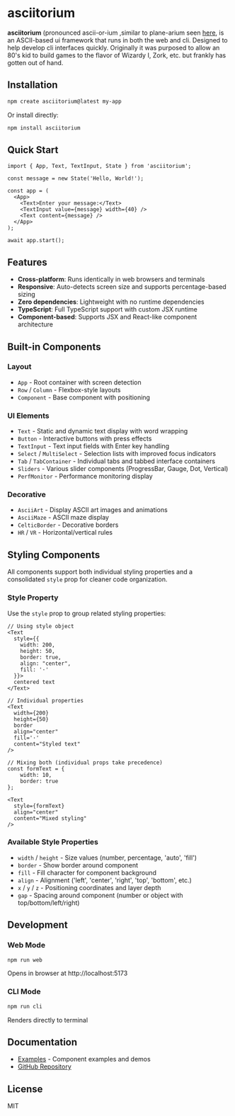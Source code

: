 # asciitorium

**asciitorium** (pronounced ascii-or-ium ,similar to plane-arium seen [here](https://youtu.be/oK5n9lPvaQk?feature=shared&t=5), is an ASCII-based ui framework that runs in both the web and cli. Designed to help develop cli interfaces quickly. Originally it was purposed to allow an 80's kid to build games to the flavor of Wizardy I, Zork, etc. but frankly has gotten out of hand.

## Installation

```bash
npm create asciitorium@latest my-app
```

Or install directly:

```bash
npm install asciitorium
```

## Quick Start

```tsx
import { App, Text, TextInput, State } from 'asciitorium';

const message = new State('Hello, World!');

const app = (
  <App>
    <Text>Enter your message:</Text>
    <TextInput value={message} width={40} />
    <Text content={message} />
  </App>
);

await app.start();
```

## Features

- **Cross-platform**: Runs identically in web browsers and terminals
- **Responsive**: Auto-detects screen size and supports percentage-based sizing
- **Zero dependencies**: Lightweight with no runtime dependencies
- **TypeScript**: Full TypeScript support with custom JSX runtime
- **Component-based**: Supports JSX and React-like component architecture

## Built-in Components

### Layout

- `App` - Root container with screen detection
- `Row` / `Column` - Flexbox-style layouts
- `Component` - Base component with positioning

### UI Elements

- `Text` - Static and dynamic text display with word wrapping
- `Button` - Interactive buttons with press effects
- `TextInput` - Text input fields with Enter key handling
- `Select` / `MultiSelect` - Selection lists with improved focus indicators
- `Tab` / `TabContainer` - Individual tabs and tabbed interface containers
- `Sliders` - Various slider components (ProgressBar, Gauge, Dot, Vertical)
- `PerfMonitor` - Performance monitoring display

### Decorative

- `AsciiArt` - Display ASCII art images and animations
- `AsciiMaze` - ASCII maze display
- `CelticBorder` - Decorative borders
- `HR` / `VR` - Horizontal/vertical rules

## Styling Components

All components support both individual styling properties and a consolidated `style` prop for cleaner code organization.

### Style Property

Use the `style` prop to group related styling properties:

```tsx
// Using style object
<Text
  style={{
    width: 200,
    height: 50,
    border: true,
    align: "center",
    fill: '·'
  }}>
  centered text
</Text>

// Individual properties
<Text
  width={200}
  height={50}
  border
  align="center"
  fill='·'
  content="Styled text"
/>

// Mixing both (individual props take precedence)
const formText = {
    width: 10,
    border: true
};

<Text
  style={formText}
  align="center"
  content="Mixed styling"
/>
```

### Available Style Properties

- `width` / `height` - Size values (number, percentage, 'auto', 'fill')
- `border` - Show border around component
- `fill` - Fill character for component background
- `align` - Alignment ('left', 'center', 'right', 'top', 'bottom', etc.)
- `x` / `y` / `z` - Positioning coordinates and layer depth
- `gap` - Spacing around component (number or object with top/bottom/left/right)

## Development

### Web Mode

```bash
npm run web
```

Opens in browser at http://localhost:5173

### CLI Mode

```bash
npm run cli
```

Renders directly to terminal

## Documentation

- [Examples](https://github.com/iroknee/asciitorium/tree/main/packages/asciitorium/src/examples) - Component examples and demos
- [GitHub Repository](https://github.com/iroknee/asciitorium)

## License

MIT
